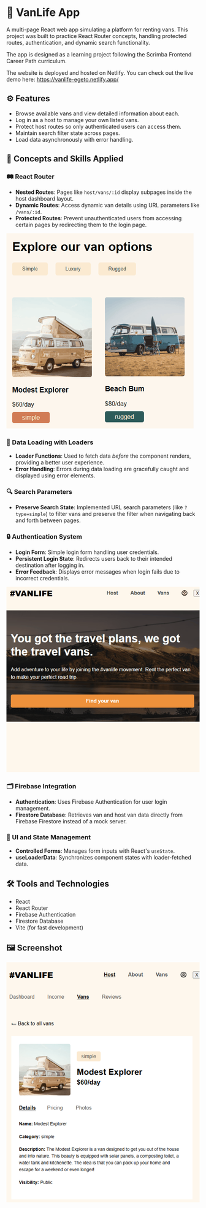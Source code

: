 # 🚐 VanLife App

A multi-page React web app simulating a platform for renting vans. This project was built to practice React Router concepts, handling protected routes, authentication, and dynamic search functionality.

The app is designed as a learning project following the Scrimba Frontend Career Path curriculum.

The website is deployed and hosted on Netlify. You can check out the live demo here: https://vanlife-egeto.netlify.app/

## ⚙️ Features

- Browse available vans and view detailed information about each.
- Log in as a host to manage your own listed vans.
- Protect host routes so only authenticated users can access them.
- Maintain search filter state across pages.
- Load data asynchronously with error handling.

## 🧠 Concepts and Skills Applied

### 🛤️ React Router

- **Nested Routes**: Pages like `host/vans/:id` display subpages inside the host dashboard layout.
- **Dynamic Routes**: Access dynamic van details using URL parameters like `/vans/:id`.
- **Protected Routes**: Prevent unauthenticated users from accessing certain pages by redirecting them to the login page.

![App Demo](src/assets/images/filter.gif)

### 🧹 Data Loading with Loaders

- **Loader Functions**: Used to fetch data _before_ the component renders, providing a better user experience.
- **Error Handling**: Errors during data loading are gracefully caught and displayed using error elements.

### 🔍 Search Parameters

- **Preserve Search State**: Implemented URL search parameters (like `?type=simple`) to filter vans and preserve the filter when navigating back and forth between pages.

### 🔒 Authentication System

- **Login Form**: Simple login form handling user credentials.
- **Persistent Login State**: Redirects users back to their intended destination after logging in.
- **Error Feedback**: Displays error messages when login fails due to incorrect credentials.

![App Demo](src/assets/images/host.gif)

### 🗂️ Firebase Integration

- **Authentication**: Uses Firebase Authentication for user login management.
- **Firestore Database**: Retrieves van and host van data directly from Firebase Firestore instead of a mock server.

### 🔄 UI and State Management

- **Controlled Forms**: Manages form inputs with React's `useState`.
- **useLoaderData**: Synchronizes component states with loader-fetched data.

## 🛠️ Tools and Technologies

- React
- React Router
- Firebase Authentication
- Firestore Database
- Vite (for fast development)

## 🖼️ Screenshot

![App Demo](src/assets/images/vanlife.png)
